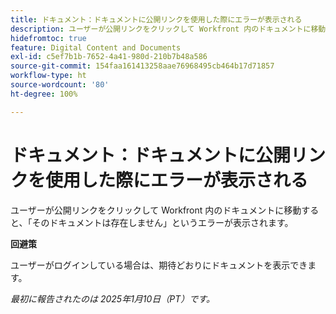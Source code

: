 ```yaml
---
title: ドキュメント：ドキュメントに公開リンクを使用した際にエラーが表示される
description: ユーザーが公開リンクをクリックして Workfront 内のドキュメントに移動すると、エラーが表示されます。
hidefromtoc: true
feature: Digital Content and Documents
exl-id: c5ef7b1b-7652-4a41-980d-210b7b48a586
source-git-commit: 154faa161413258aae76968495cb464b17d71857
workflow-type: ht
source-wordcount: '80'
ht-degree: 100%

---
```


# ドキュメント：ドキュメントに公開リンクを使用した際にエラーが表示される

<!--
>[!NOTE]
>
>This issue has been resolved.-->

ユーザーが公開リンクをクリックして Workfront 内のドキュメントに移動すると、「そのドキュメントは存在しません」というエラーが表示されます。

**回避策**

ユーザーがログインしている場合は、期待どおりにドキュメントを表示できます。

_最初に報告されたのは 2025年1月10日（PT）です。_
